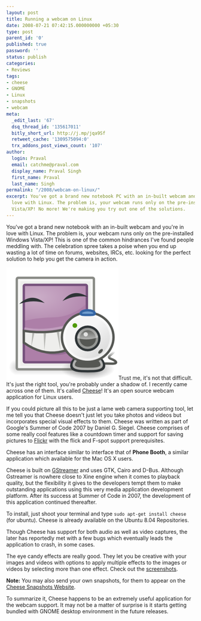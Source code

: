 ```yaml
---
layout: post
title: Running a webcam on Linux
date: 2008-07-21 07:42:15.000000000 +05:30
type: post
parent_id: '0'
published: true
password: ''
status: publish
categories:
- Reviews
tags:
- cheese
- GNOME
- Linux
- snapshots
- webcam
meta:
  _edit_last: '67'
  dsq_thread_id: '135617011'
  bitly_short_url: http://j.mp/jqa9Sf
  retweet_cache: '1309575094:0'
  trx_addons_post_views_count: '107'
author:
  login: Praval
  email: catchme@praval.com
  display_name: Praval Singh
  first_name: Praval
  last_name: Singh
permalink: "/2008/webcam-on-linux/"
excerpt: You've got a brand new notebook PC with an in-built webcam and you're in
  love with Linux. The problem is, your webcam runs only on the pre-installed Windows
  Vista/XP! No more! We're making you try out one of the solutions.
---
```

<p>You've got a brand new notebook with an in-built webcam and you're in love with Linux. The problem is, your webcam runs only on the pre-installed Windows Vista/XP! This is one of the common hindrances I've found people meddling with. The celebration spree takes a poise when you end up wasting a lot of time on forums, websites, IRCs, etc. looking for the perfect solution to help you get the camera in action.<br />
</p>
<p><a href="http://www.gnome.org/projects/cheese/"><img src="/static/2008/07/cheese-big.png" alt="Cheese" style="border: 0 none;" class="alignright" /></a>Trust me, it's not that difficult. It's just the right tool, you're probably under a shadow of. I recently came across one of them. It's called <a href="http://www.gnome.org/projects/cheese/">Cheese</a>! It's an open source webcam application for Linux users. </p>
<p>If you could picture all this to be just a lame web camera supporting tool, let me tell you that Cheese doesn't just let you take photos and videos but incorporates special visual effects to them. Cheese was written as part of Google's Summer of Code 2007 by Daniel G. Siegel. Cheese comprises of some really cool features like a countdown timer and support for saving pictures to <a href="http://flickr.com/">Flickr</a> with the flick and F-spot support prerequisites.</p>
<p>Cheese has an interface similar to interface that of <strong>Phone Booth</strong>, a similar application which available for the Mac OS X users.</p>
<p>Cheese is built on <a href="http://www.gstreamer.net/">GStreamer</a> and uses GTK, Cairo and D-Bus. Although Gstreamer is nowhere close to Xine engine when it comes to playback quality, but the flexibility it gives to the developers tempt them to make outstanding applications using this very media application development platform. After its success at Summer of Code in 2007, the development of this application continued thereafter. </p>
<p>To install, just shoot your terminal and type <code>sudo apt-get install cheese</code> (for ubuntu). Cheese is already available on the Ubuntu 8.04 Repositories.</p>
<p>Though Cheese has support for both audio as well as video captures, the later has reportedly met with a few bugs which eventually leads the application to crash, in some cases.</p>
<p>The eye candy effects are really good. They let you be creative with your images and videos with options to apply multiple effects to the images or videos by selecting more than one effect. Check out the <a href="http://www.gnome.org/projects/cheese/screenshots.html">screenshots</a>.</p>
<p><strong>Note:</strong> You may also send your own snapshots, for them to appear on the <a href="http://live.gnome.org/Cheese/Snapshots/">Cheese Snapshots Website</a>.</p>
<p>To summarize it, Cheese happens to be an extremely useful application for the webcam support. It may not be a matter of surprise is it starts getting bundled with GNOME desktop environment in the future releases.</p>
